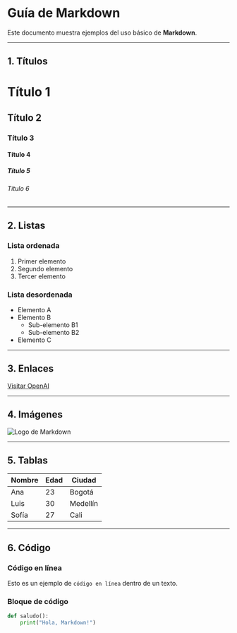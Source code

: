 # Guía de Markdown

Este documento muestra ejemplos del uso básico de **Markdown**.

---

## 1. Títulos

# Título 1
## Título 2
### Título 3
#### Título 4
##### Título 5
###### Título 6

---

## 2. Listas

### Lista ordenada
1. Primer elemento
2. Segundo elemento
3. Tercer elemento

### Lista desordenada
- Elemento A
- Elemento B
  - Sub-elemento B1
  - Sub-elemento B2
- Elemento C

---

## 3. Enlaces

[Visitar OpenAI](https://www.openai.com)

---

## 4. Imágenes

![Logo de Markdown](https://markdown-here.com/img/icon256.png)

---

## 5. Tablas

| Nombre   | Edad | Ciudad     |
|----------|------|------------|
| Ana      | 23   | Bogotá     |
| Luis     | 30   | Medellín   |
| Sofía    | 27   | Cali       |

---

## 6. Código

### Código en línea
Esto es un ejemplo de `código en línea` dentro de un texto.

### Bloque de código
```python
def saludo():
    print("Hola, Markdown!")

